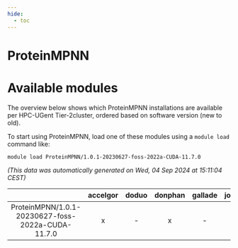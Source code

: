 ```yaml
---
hide:
  - toc
---
```


ProteinMPNN
===========

# Available modules


The overview below shows which ProteinMPNN installations are available per HPC-UGent Tier-2cluster, ordered based on software version (new to old).

To start using ProteinMPNN, load one of these modules using a `module load` command like:

```shell
module load ProteinMPNN/1.0.1-20230627-foss-2022a-CUDA-11.7.0
```

*(This data was automatically generated on Wed, 04 Sep 2024 at 15:11:04 CEST)*  

| |accelgor|doduo|donphan|gallade|joltik|shinx|skitty|
| :---: | :---: | :---: | :---: | :---: | :---: | :---: | :---: |
|ProteinMPNN/1.0.1-20230627-foss-2022a-CUDA-11.7.0|x|-|x|-|x|-|-|
